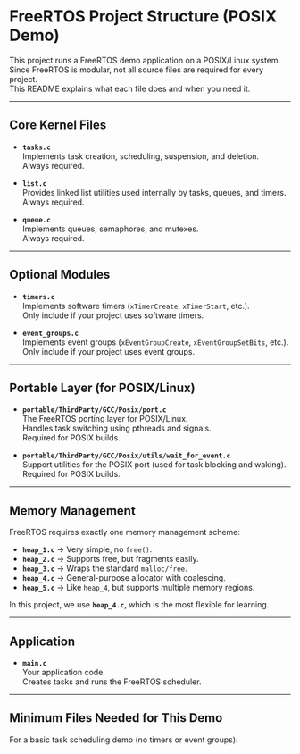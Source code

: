# FreeRTOS Project Structure (POSIX Demo)

This project runs a FreeRTOS demo application on a POSIX/Linux system.  
Since FreeRTOS is modular, not all source files are required for every project.  
This README explains what each file does and when you need it.  

---

## Core Kernel Files

- **`tasks.c`**  
  Implements task creation, scheduling, suspension, and deletion.  
  Always required.  

- **`list.c`**  
  Provides linked list utilities used internally by tasks, queues, and timers.  
  Always required.  

- **`queue.c`**  
  Implements queues, semaphores, and mutexes.  
  Always required.  

---

## Optional Modules

- **`timers.c`**  
  Implements software timers (`xTimerCreate`, `xTimerStart`, etc.).  
  Only include if your project uses software timers.  

- **`event_groups.c`**  
  Implements event groups (`xEventGroupCreate`, `xEventGroupSetBits`, etc.).  
  Only include if your project uses event groups.  

---

## Portable Layer (for POSIX/Linux)

- **`portable/ThirdParty/GCC/Posix/port.c`**  
  The FreeRTOS porting layer for POSIX/Linux.  
  Handles task switching using pthreads and signals.  
  Required for POSIX builds.  

- **`portable/ThirdParty/GCC/Posix/utils/wait_for_event.c`**  
  Support utilities for the POSIX port (used for task blocking and waking).  
  Required for POSIX builds.  

---

## Memory Management

FreeRTOS requires exactly one memory management scheme:  

- **`heap_1.c`** → Very simple, no `free()`.  
- **`heap_2.c`** → Supports free, but fragments easily.  
- **`heap_3.c`** → Wraps the standard `malloc/free`.  
- **`heap_4.c`** → General-purpose allocator with coalescing.  
- **`heap_5.c`** → Like `heap_4`, but supports multiple memory regions.  

In this project, we use **`heap_4.c`**, which is the most flexible for learning.  

---

## Application

- **`main.c`**  
  Your application code.  
  Creates tasks and runs the FreeRTOS scheduler.  

---

## Minimum Files Needed for This Demo

For a basic task scheduling demo (no timers or event groups):  